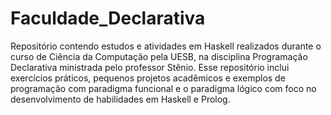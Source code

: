 # Faculdade_Declarativa
Repositório contendo estudos e atividades em Haskell realizados durante o curso de Ciência da Computação pela UESB, na disciplina Programação Declarativa ministrada pelo professor Stênio. Esse repositório inclui exercícios práticos, pequenos projetos acadêmicos e exemplos de programação com paradigma funcional e o paradigma lógico com foco no desenvolvimento de habilidades em Haskell e Prolog.
